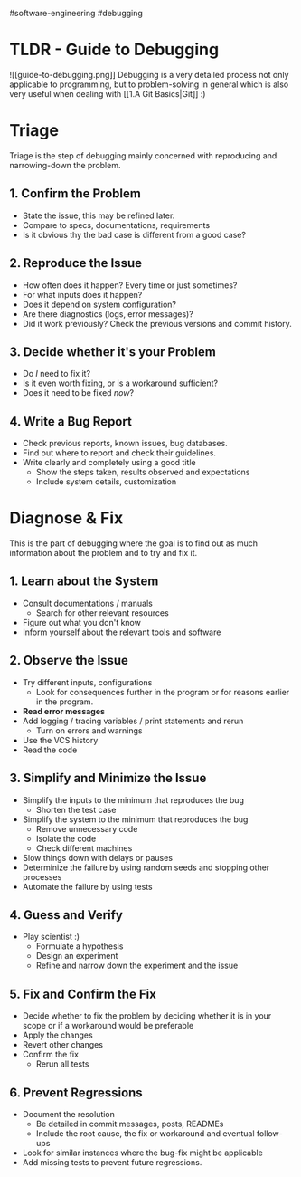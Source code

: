 #software-engineering #debugging
# TLDR - Guide to Debugging
![[guide-to-debugging.png]]
Debugging is a very detailed process not only applicable to programming, but to problem-solving in general which is also very useful when dealing with [[1.A Git Basics|Git]] :)

# Triage
Triage is the step of debugging mainly concerned with reproducing and narrowing-down the problem.

## 1. Confirm the Problem
- State the issue, this may be refined later.
- Compare to specs, documentations, requirements
- Is it obvious thy the bad case is different from a good case?

## 2. Reproduce the Issue
- How often does it happen? Every time or just sometimes?
- For what inputs does it happen?
- Does it depend on system configuration?
- Are there diagnostics (logs, error messages)?
- Did it work previously? Check the previous versions and commit history.

## 3. Decide whether it's your Problem
- Do *I* need to fix it?
- Is it even worth fixing, or is a workaround sufficient?
- Does it need to be fixed *now*?

## 4. Write a Bug Report
- Check previous reports, known issues, bug databases.
- Find out where to report and check their guidelines.
- Write clearly and completely using a good title
	- Show the steps taken, results observed and expectations
	- Include system details, customization

# Diagnose & Fix
This is the part of debugging where the goal is to find out as much information about the problem and to try and fix it.

## 1. Learn about the System
- Consult documentations / manuals
	- Search for other relevant resources
- Figure out what you don't know
- Inform yourself about the relevant tools and software

## 2. Observe the Issue
- Try different inputs, configurations
	- Look for consequences further in the program or for reasons earlier in the program.
- **Read error messages**
- Add logging / tracing variables / print statements and rerun
	- Turn on errors and warnings
- Use the VCS history
- Read the code

## 3. Simplify and Minimize the Issue
- Simplify the inputs to the minimum that reproduces the bug
	- Shorten the test case
- Simplify the system to the minimum that reproduces the bug
	- Remove unnecessary code
	- Isolate the code
	- Check different machines
- Slow things down with delays or pauses
- Determinize the failure by using random seeds and stopping other processes
- Automate the failure by using tests

## 4. Guess and Verify
- Play scientist :)
	- Formulate a hypothesis
	- Design an experiment
	- Refine and narrow down the experiment and the issue

## 5. Fix and Confirm the Fix
- Decide whether to fix the problem by deciding whether it is in your scope or if a workaround would be preferable
- Apply the changes
- Revert other changes
- Confirm the fix
	- Rerun all tests

## 6. Prevent Regressions
- Document the resolution
	- Be detailed in commit messages, posts, READMEs
	- Include the root cause, the fix or workaround and eventual follow-ups
- Look for similar instances where the bug-fix might be applicable
- Add missing tests to prevent future regressions.